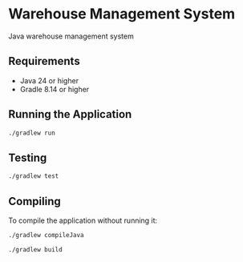 # Warehouse Management System

Java warehouse management system
## Requirements

- Java 24 or higher
- Gradle 8.14 or higher

## Running the Application


```bash
./gradlew run
```

## Testing

```bash
./gradlew test
```

## Compiling

To compile the application without running it:

```bash
./gradlew compileJava
```

```bash
./gradlew build
```